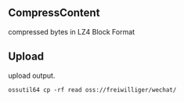 ## CompressContent
compressed bytes in LZ4 Block Format

## Upload
upload output.

```shell
ossutil64 cp -rf read oss://freiwilliger/wechat/
```
